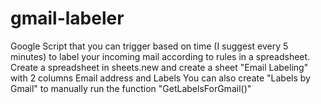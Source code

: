 # gmail-labeler

Google Script that you can trigger based on time (I suggest every 5 minutes) to label your incoming mail according to rules in a spreadsheet.
Create a spreadsheet in sheets.new and create a sheet "Email Labeling" with 2 columns Email address and Labels
You can also create "Labels by Gmail" to manually run the function "GetLabelsForGmail()"
